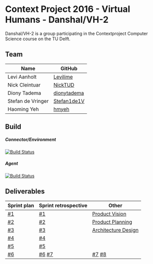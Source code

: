 # Context Project 2016 - Virtual Humans - Danshal/VH-2

Danshal/VH-2 is a group participating in the Contextproject Computer Science course on the TU Delft.

## Team
Name | GitHub
--- | ---
Levi Aanholt |  [Levilime](https://github.com/levilime/)
Nick Cleintuar | [NickTUD](https://github.com/NickTUD/)
Diony Tadema| [dionytadema](https://github.com/dionytadema/)
Stefan de Vringer | [Stefan1de1V](https://github.com/Stefan1de1V/)
Haoming Yeh | [hmyeh](https://github.com/hmyeh/)

## Build
##### Connector/Environment
[![Build Status](https://travis-ci.org/eishub/tygron.svg?branch=context)](https://travis-ci.org/eishub/tygron)
##### Agent
[![Build Status](https://travis-ci.org/levilime/ContextProject-Danshal.svg?branch=master)](https://travis-ci.org/levilime/ContextProject-Danshal)

## Deliverables
Sprint plan | Sprint retrospective | Other
--- | --- | ---
[#1](https://github.com/levilime/ContextProject-Danshal/blob/master/Deliverables/SE%20Documents/Sprint%20Plans/Week%201/SprintPlan1.pdf) | [#1](https://github.com/levilime/ContextProject-Danshal/blob/master/Deliverables/SE%20Documents/Sprint%20Retrospectives/Week%201/SprintRetrospective1.pdf) | [Product Vision](https://github.com/levilime/ContextProject-Danshal/blob/master/Deliverables/ProductVision.pdf)
[#2](https://github.com/levilime/ContextProject-Danshal/blob/master/Deliverables/SE%20Documents/Sprint%20Plans/Week%202/Sprintplan2.pdf) | [#2](https://github.com/levilime/ContextProject-Danshal/blob/master/Deliverables/SE%20Documents/Sprint%20Retrospectives/Week%202/SprintRetrospective2.pdf) | [Product Planning](https://github.com/levilime/ContextProject-Danshal/blob/master/Deliverables/ProductPlanning.pdf)
[#3](https://github.com/levilime/ContextProject-Danshal/blob/master/Deliverables/SE%20Documents/Sprint%20Plans/Week%203/Sprintplan3.pdf) | [#3](https://github.com/levilime/ContextProject-Danshal/blob/master/Deliverables/SE%20Documents/Sprint%20Retrospectives/Week%203/SprintRetrospective3.pdf) | [Architecture Design](https://github.com/levilime/ContextProject-Danshal/blob/master/Deliverables/ArchitectureDesign.pdf)
[#4](https://github.com/levilime/ContextProject-Danshal/blob/master/Deliverables/SE%20Documents/Sprint%20Plans/Week%204/Sprintplan4.pdf) | [#4](https://github.com/levilime/ContextProject-Danshal/blob/master/Deliverables/SE%20Documents/Sprint%20Retrospectives/Week%204/SprintRetrospective4.pdf) |
[#5](https://github.com/levilime/ContextProject-Danshal/blob/master/Deliverables/SE%20Documents/Sprint%20Plans/Week%205/Sprintplan5.pdf) | [#5](https://github.com/levilime/ContextProject-Danshal/blob/master/Deliverables/SE%20Documents/Sprint%20Retrospectives/Week%205/SprintRetrospective5.pdf) |
[#6](https://github.com/levilime/ContextProject-Danshal/blob/master/Deliverables/SE%20Documents/Sprint%20Plans/Week%206/Sprintplan6.pdf) | [#6](https://github.com/levilime/ContextProject-Danshal/blob/master/Deliverables/SE%20Documents/Sprint%20Retrospectives/Week%206/SprintRetrospective6.pdf) [#7](https://github.com/levilime/ContextProject-Danshal/blob/master/Deliverables/SE%20Documents/Sprint%20Plans/Week%207/Sprintplan7.pdf) | [#7](https://github.com/levilime/ContextProject-Danshal/blob/master/Deliverables/SE%20Documents/Sprint%20Retrospectives/Week%206/SprintRetrospective7.pdf) [#8](https://github.com/levilime/ContextProject-Danshal/blob/master/Deliverables/SE%20Documents/Sprint%20Plans/Week%208/Sprintplan8.pdf) | xxx |
